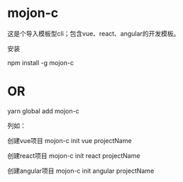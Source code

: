 # mojon-c
这是个导入模板型cli；包含vue、react、angular的开发模板。


安装

npm install -g mojon-c
# OR
yarn global add mojon-c


列如：

创建vue项目 mojon-c init vue projectName

创建react项目 mojon-c init react projectName

创建angular项目 mojon-c init angular projectName
